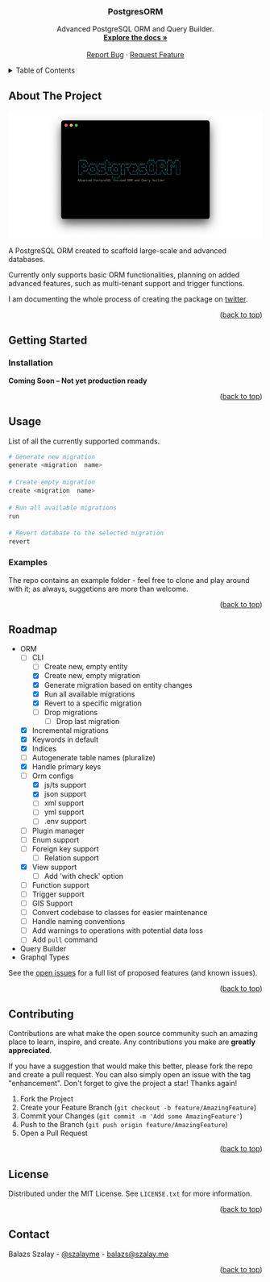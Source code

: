 <a id="readme-top" name="readme-top"></a>

<!-- PROJECT LOGO -->
<br />
<div align="center">
  <h3 align="center">PostgresORM</h3>

  <p align="center">
    Advanced PostgreSQL ORM and Query Builder.
    <br />
    <a href="#getting-started"><strong>Explore the docs »</strong></a>
    <br />
    <br />
    <a href="https://github.com/szalaybalazs/orm/issues">Report Bug</a>
    ·
    <a href="https://github.com/szalaybalazs/orm/issues">Request Feature</a>
  </p>
</div>

<!-- TABLE OF CONTENTS -->
<details>
  <summary>Table of Contents</summary>
  <ol>
    <li>
      <a href="#about-the-project">About The Project</a>
    </li>
    <li>
      <a href="#getting-started">Getting Started</a>
      <ul>
        <!-- <li><a href="#prerequisites">Prerequisites</a></li> -->
        <li><a href="#installation">Installation</a></li>
      </ul>
    </li>
    <li>
    <a href="#usage">Usage</a>
      <ul>
        <li><a href="#examples">Examples</a></li>
      </ul>
    </li>
    <li><a href="#roadmap">Roadmap</a></li>
    <li><a href="#contributing">Contributing</a></li>
    <li><a href="#license">License</a></li>
    <li><a href="#contact">Contact</a></li>
  </ol>
</details>

<!-- ABOUT THE PROJECT -->

## About The Project

![ORM NAME](/assets/banner.png)

A PostgreSQL ORM created to scaffold large-scale and advanced databases.

Currently only supports basic ORM functionalities, planning on added advanced features, such as multi-tenant support and trigger functions.

I am documenting the whole process of creating the package on [twitter](https://twitter.com/szalayme).

<p align="right">(<a href="#readme-top">back to top</a>)</p>

<!-- GETTING STARTED -->

## Getting Started

### Installation

**Coming Soon – Not yet production ready**

<p align="right">(<a href="#readme-top">back to top</a>)</p>

<!-- USAGE EXAMPLES -->

## Usage

List of all the currently supported commands.

```bash
# Generate new migration
generate <migration  name>

# Create empty migration
create <migration  name>

# Run all available migrations
run

# Revert database to the selected migration
revert
```

### Examples

The repo contains an example folder - feel free to clone and play around with it; as always, suggetions are more than welcome.

<p align="right">(<a href="#readme-top">back to top</a>)</p>

<!-- ROADMAP -->

## Roadmap

- ORM
  - [ ] CLI
    - [ ] Create new, empty entity
    - [x] Create new, empty migration
    - [x] Generate migration based on entity changes
    - [x] Run all available migrations
    - [x] Revert to a specific migration
    - [ ] Drop migrations
      - [ ] Drop last migration
  - [x] Incremental migrations
  - [x] Keywords in default
  - [x] Indices
  - [ ] Autogenerate table names (pluralize)
  - [x] Handle primary keys
  - [ ] Orm configs
    - [x] js/ts support
    - [x] json support
    - [ ] xml support
    - [ ] yml support
    - [ ] .env support
  - [ ] Plugin manager
  - [ ] Enum support
  - [ ] Foreign key support
    - [ ] Relation support
  - [x] View support
    - [ ] Add 'with check' option
  - [ ] Function support
  - [ ] Trigger support
  - [ ] GIS Support
  - [ ] Convert codebase to classes for easier maintenance
  - [ ] Handle naming conventions
  - [ ] Add warnings to operations with potential data loss
  - [ ] Add `pull` command
- Query Builder
- Graphql Types

See the [open issues](https://github.com/szalaybalazs/orm/issues) for a full list of proposed features (and known issues).

<p align="right">(<a href="#readme-top">back to top</a>)</p>

<!-- CONTRIBUTING -->

## Contributing

Contributions are what make the open source community such an amazing place to learn, inspire, and create. Any contributions you make are **greatly appreciated**.

If you have a suggestion that would make this better, please fork the repo and create a pull request. You can also simply open an issue with the tag "enhancement".
Don't forget to give the project a star! Thanks again!

1. Fork the Project
2. Create your Feature Branch (`git checkout -b feature/AmazingFeature`)
3. Commit your Changes (`git commit -m 'Add some AmazingFeature'`)
4. Push to the Branch (`git push origin feature/AmazingFeature`)
5. Open a Pull Request

<p align="right">(<a href="#readme-top">back to top</a>)</p>

## License

Distributed under the MIT License. See `LICENSE.txt` for more information.

<p align="right">(<a href="#readme-top">back to top</a>)</p>

<!-- CONTACT -->

## Contact

Balazs Szalay - [@szalayme](https://twitter.com/szalayme) - balazs@szalay.me

<p align="right">(<a href="#readme-top">back to top</a>)</p>
